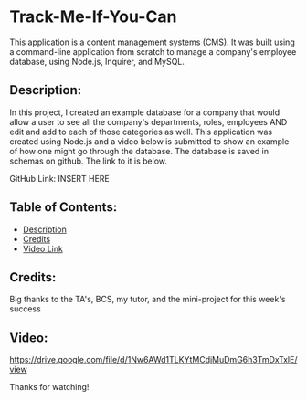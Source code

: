 # Track-Me-If-You-Can
This application is a content management systems (CMS). It was built using a command-line application from scratch to manage a company's employee database, using Node.js, Inquirer, and MySQL.

## Description: 
In this project, I created an example database for a company that would allow a user to see all the company's departments, roles, employees AND edit and add to each of those categories as well. This application was created using Node.js and a video below is submitted to show an example of how one might go through the database. The database is saved in schemas on github. The link to it is below. 

GitHub Link: INSERT HERE

## Table of Contents: 
- [Description](#description) 
- [Credits](#credits) 
- [Video Link](#video)

## Credits: 
Big thanks to the TA's, BCS, my tutor, and the mini-project for this week's success

## Video:
https://drive.google.com/file/d/1Nw6AWd1TLKYtMCdjMuDmG6h3TmDxTxlE/view

Thanks for watching!